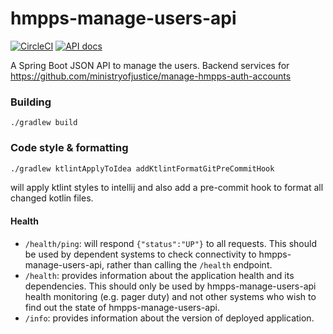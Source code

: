 # hmpps-manage-users-api
[![CircleCI](https://circleci.com/gh/ministryofjustice/hmpps-manage-users-api/tree/main.svg?style=svg)](https://circleci.com/gh/ministryofjustice/hmpps-manage-users-api)
[![API docs](https://img.shields.io/badge/API_docs-view-85EA2D.svg?logo=swagger)](https://manage-users-api.hmpps.service.justice.gov.uk/swagger-ui/index.html?configUrl=/v3/api-docs/swagger-config)

A Spring Boot JSON API to manage the users. Backend services for https://github.com/ministryofjustice/manage-hmpps-auth-accounts

### Building

```./gradlew build```

### Code style & formatting
```bash
./gradlew ktlintApplyToIdea addKtlintFormatGitPreCommitHook
```
will apply ktlint styles to intellij and also add a pre-commit hook to format all changed kotlin files.

#### Health

- `/health/ping`: will respond `{"status":"UP"}` to all requests.  This should be used by dependent systems to check connectivity to hmpps-manage-users-api,
  rather than calling the `/health` endpoint.
- `/health`: provides information about the application health and its dependencies.  This should only be used
  by hmpps-manage-users-api health monitoring (e.g. pager duty) and not other systems who wish to find out the state of hmpps-manage-users-api.
- `/info`: provides information about the version of deployed application.
